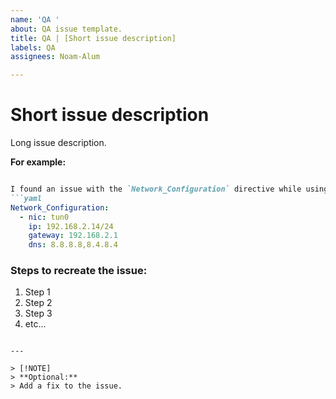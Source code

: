 ```yaml
---
name: 'QA '
about: QA issue template.
title: QA | [Short issue description]
labels: QA
assignees: Noam-Alum

---
```


# Short issue description

Long issue description.

**For example:**
```markdown

I found an issue with the `Network_Configuration` directive while using the following configuration:
```yaml
Network_Configuration:
  - nic: tun0
    ip: 192.168.2.14/24
    gateway: 192.168.2.1
    dns: 8.8.8.8,8.4.8.4
```

### Steps to recreate the issue:

1. Step 1
2. Step 2
3. Step 3
4. etc...
```

---

> [!NOTE]
> **Optional:**
> Add a fix to the issue.
